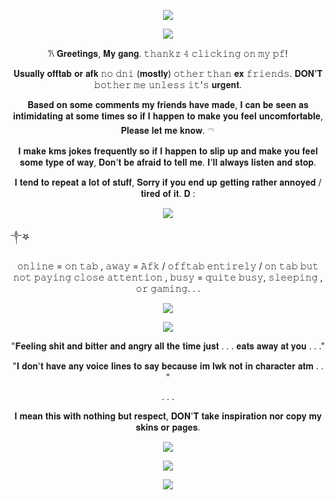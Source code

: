 <p align="center">  <p align="center"><img src="https://files.catbox.moe/gi2hq7.png"/></p

<p align="center">  <p align="center"><img src="https://files.catbox.moe/dmj99t.gif"/></p
                                                                                         
<p align="center">
                                                          
<p align="center"> <p align="center">  𐙚   𝐆𝐫𝐞𝐞𝐭𝐢𝐧𝐠𝐬, 𝐌𝐲 𝐠𝐚𝐧𝐠. 𝚝𝚑𝚊𝚗𝚔𝚣 𝟺 𝚌𝚕𝚒𝚌𝚔𝚒𝚗𝚐 𝚘𝚗 𝚖𝚢 𝚙𝚏!
<p align="center"> 𝐔𝐬𝐮𝐚𝐥𝐥𝐲 𝐨𝐟𝐟𝐭𝐚𝐛 𝐨𝐫 𝐚𝐟𝐤
𝚗𝚘 𝚍𝚗𝚒 (𝐦𝐨𝐬𝐭𝐥𝐲) 𝚘𝚝𝚑𝚎𝚛 𝚝𝚑𝚊𝚗 𝐞𝐱 𝚏𝚛𝚒𝚎𝚗𝚍𝚜. 𝐃𝐎𝐍'𝐓 𝚋𝚘𝚝𝚑𝚎𝚛 𝚖𝚎 𝚞𝚗𝚕𝚎𝚜𝚜 𝚒𝚝'𝚜 𝐮𝐫𝐠𝐞𝐧𝐭.
<p align="center"> 𝐁𝐚𝐬𝐞𝐝 𝐨𝐧 𝐬𝐨𝐦𝐞 𝐜𝐨𝐦𝐦𝐞𝐧𝐭𝐬 𝐦𝐲 𝐟𝐫𝐢𝐞𝐧𝐝𝐬 𝐡𝐚𝐯𝐞 𝐦𝐚𝐝𝐞, 𝐈 𝐜𝐚𝐧 𝐛𝐞 𝐬𝐞𝐞𝐧 𝐚𝐬 𝐢𝐧𝐭𝐢𝐦𝐢𝐝𝐚𝐭𝐢𝐧𝐠 𝐚𝐭 𝐬𝐨𝐦𝐞 𝐭𝐢𝐦𝐞𝐬 𝐬𝐨 𝐢𝐟 𝐈 𝐡𝐚𝐩𝐩𝐞𝐧 𝐭𝐨 𝐦𝐚𝐤𝐞 𝐲𝐨𝐮 𝐟𝐞𝐞𝐥 𝐮𝐧𝐜𝐨𝐦𝐟𝐨𝐫𝐭𝐚𝐛𝐥𝐞, 𝐏𝐥𝐞𝐚𝐬𝐞 𝐥𝐞𝐭 𝐦𝐞 𝐤𝐧𝐨𝐰. 𓍼  
  
<p align="center"> 𝐈 𝐦𝐚𝐤𝐞 𝐤𝐦𝐬 𝐣𝐨𝐤𝐞𝐬 𝐟𝐫𝐞𝐪𝐮𝐞𝐧𝐭𝐥𝐲 𝐬𝐨 𝐢𝐟 𝐈 𝐡𝐚𝐩𝐩𝐞𝐧 𝐭𝐨 𝐬𝐥𝐢𝐩 𝐮𝐩 𝐚𝐧𝐝 𝐦𝐚𝐤𝐞 𝐲𝐨𝐮 𝐟𝐞𝐞𝐥 𝐬𝐨𝐦𝐞 𝐭𝐲𝐩𝐞 𝐨𝐟 𝐰𝐚𝐲, 𝐃𝐨𝐧'𝐭 𝐛𝐞 𝐚𝐟𝐫𝐚𝐢𝐝 𝐭𝐨 𝐭𝐞𝐥𝐥 𝐦𝐞. 𝐈'𝐥𝐥 𝐚𝐥𝐰𝐚𝐲𝐬 𝐥𝐢𝐬𝐭𝐞𝐧 𝐚𝐧𝐝 𝐬𝐭𝐨𝐩.

<p align="center"> 𝐈 𝐭𝐞𝐧𝐝 𝐭𝐨 𝐫𝐞𝐩𝐞𝐚𝐭 𝐚 𝐥𝐨𝐭 𝐨𝐟 𝐬𝐭𝐮𝐟𝐟, 𝐒𝐨𝐫𝐫𝐲 𝐢𝐟 𝐲𝐨𝐮 𝐞𝐧𝐝 𝐮𝐩 𝐠𝐞𝐭𝐭𝐢𝐧𝐠 𝐫𝐚𝐭𝐡𝐞𝐫 𝐚𝐧𝐧𝐨𝐲𝐞𝐝 / 𝐭𝐢𝐫𝐞𝐝 𝐨𝐟 𝐢𝐭. 𝐃 :

<p align="center"> <p align="center"><img src="https://files.catbox.moe/hen0ft.gif"/></p

༒︎𖤐


<p align="center"> 𝚘𝚗𝚕𝚒𝚗𝚎 = 𝚘𝚗 𝚝𝚊𝚋 , 𝚊𝚠𝚊𝚢 = 𝙰𝚏𝚔 / 𝚘𝚏𝚏𝚝𝚊𝚋 𝚎𝚗𝚝𝚒𝚛𝚎𝚕𝚢 / 𝚘𝚗 𝚝𝚊𝚋 𝚋𝚞𝚝 𝚗𝚘𝚝 𝚙𝚊𝚢𝚒𝚗𝚐 𝚌𝚕𝚘𝚜𝚎 𝚊𝚝𝚝𝚎𝚗𝚝𝚒𝚘𝚗 , 𝚋𝚞𝚜𝚢 = 𝚚𝚞𝚒𝚝𝚎 𝚋𝚞𝚜𝚢, 𝚜𝚕𝚎𝚎𝚙𝚒𝚗𝚐 , 𝚘𝚛 𝚐𝚊𝚖𝚒𝚗𝚐. . .  <p align="center"> 

<p align="center">
 <p align="center">  <p align="center"><img src="https://files.catbox.moe/p8jlvd.png"/></p
                                                                                         
 <p align="center">  <p align="center"><img src="https://files.catbox.moe/h9foxb.gif"/></p
                                                                                                                                                                                  
<p align="center"> 

<p align="center"> "𝐅𝐞𝐞𝐥𝐢𝐧𝐠 𝐬𝐡𝐢𝐭 𝐚𝐧𝐝 𝐛𝐢𝐭𝐭𝐞𝐫 𝐚𝐧𝐝 𝐚𝐧𝐠𝐫𝐲 𝐚𝐥𝐥 𝐭𝐡𝐞 𝐭𝐢𝐦𝐞 𝐣𝐮𝐬𝐭 . . . 𝐞𝐚𝐭𝐬 𝐚𝐰𝐚𝐲 𝐚𝐭 𝐲𝐨𝐮 . . ." <p align="center"> 
<p align="center"> 
"𝐈 𝐝𝐨𝐧'𝐭 𝐡𝐚𝐯𝐞 𝐚𝐧𝐲 𝐯𝐨𝐢𝐜𝐞 𝐥𝐢𝐧𝐞𝐬 𝐭𝐨 𝐬𝐚𝐲 𝐛𝐞𝐜𝐚𝐮𝐬𝐞 𝐢𝐦 𝐥𝐰𝐤 𝐧𝐨𝐭 𝐢𝐧 𝐜𝐡𝐚𝐫𝐚𝐜𝐭𝐞𝐫 𝐚𝐭𝐦 . . " <p align="center"> 

<p align="center">
  . . .
<p align="center">

<p align="center"> 𝐈 𝐦𝐞𝐚𝐧 𝐭𝐡𝐢𝐬 𝐰𝐢𝐭𝐡 𝐧𝐨𝐭𝐡𝐢𝐧𝐠 𝐛𝐮𝐭 𝐫𝐞𝐬𝐩𝐞𝐜𝐭, 𝐃𝐎𝐍'𝐓 𝐭𝐚𝐤𝐞 𝐢𝐧𝐬𝐩𝐢𝐫𝐚𝐭𝐢𝐨𝐧 𝐧𝐨𝐫 𝐜𝐨𝐩𝐲 𝐦𝐲 𝐬𝐤𝐢𝐧𝐬 𝐨𝐫 𝐩𝐚𝐠𝐞𝐬.<p align="center">
  
<p align="center">  <p align="center"><img src="https://files.catbox.moe/m4ymee.png"/></p
                                                                                        
<p align="center"> 
  
<p align="center"> <p align="center"> 

<p align="center">  <p align="center"><img src="https://files.catbox.moe/6ddgg2.gif"/></p


<p align="center">  <p align="center"><img src="https://files.catbox.moe/hvpbaf.png"/></p
